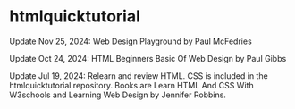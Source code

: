 # htmlquicktutorial

Update Nov 25, 2024:  Web Design Playground by Paul McFedries

Update Oct 24, 2024:  HTML Beginners Basic Of Web Design by Paul Gibbs

Update Jul 19, 2024:  Relearn and review HTML.  CSS is included in the htmlquicktutorial repository.  Books are Learn HTML And CSS With W3schools and Learning Web Design by Jennifer Robbins.
